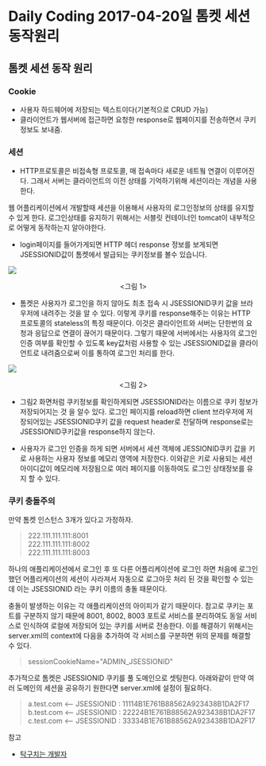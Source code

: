 # Daily Coding 2017-04-20일 톰켓 세션 동작원리

## 톰켓 세션 동작 원리

### Cookie
* 사용자 하드웨어에 저장되는 텍스트이다(기본적으로 CRUD 가능)
* 클라이언트가 웹서버에 접근하면 요청한 response로 웹페이지를 전송하면서 쿠키정보도 보내줌.

### 세션
* HTTP프로토콜은 비접속형 프로토콜, 매 접속마다 새로운 네트웤 연결이 이루어진다. 그래서 서버는 클라이언트의 이전 상태를 기억하기위해 세션이라는 개념을 사용한다.

웹 어플리케이션에서 개발할때 세션을 이용해서 사용자의 로그인정보의 상태를 유지할 수 있게 한다. 로그인상태를 유지하기 위해서는 서블릿 컨테이너인 tomcat이 내부적으로 어떻게 동작하는지 알아야한다.

* login페이지를 들어가게되면 HTTP 헤더 response 정보를 보게되면 JSESSIONID값이 톰켓에서 발급되는 쿠키정보를 볼수 있습니다.

![](http://i.imgur.com/4XY0xHS.png)
<center><그림 1></center>

* 톰켓은 사용자가 로그인을 하지 않아도 최초 접속 시 JSESSIONID쿠키 값을 브라우저에 내려주는 것을 알 수 있다. 이렇게 쿠키를 response해주는 이유는 HTTP 프로토콜의 stateless의 특징 때문이다. 이것은 클라이언트와 서버는 단한번의 요청과 응답으로 연결이 끊어기 때문이다. 그렇기 때문에 서버에서는 사용자의 로그인 인증 여부를 확인할 수 있도록 key값처럼 사용할 수 있는 JSESSIONID값을 클라이언트로 내려줌으로써 이를 통하여 로그인 처리를 한다.

![](http://i.imgur.com/MZgEtKF.png)
<center><그림 2></center>

* 그림2 화면처럼 쿠키정보를 확인하게되면 JSESSIONID라는 이름으로 쿠키 정보가 저장되어지는 것 을 알수 있다. 로그인 페이지를 reload하면 client 브라우저에 저장되어있는 JSESSIONID쿠키 값을 request header로 전달하며 response로는 JSESSIONID쿠키값을 response하지 않는다.

* 사용자가 로그인 인증을 하게 되면 서버에서 세션 객체에 JESSIONID쿠키 값을 키로 사용하는 사용자 정보를 메모리 영역에 저장한다. 이와같은 키로 사용되는 세션 아이디값이 메모리에 저장됨으로 여러 페이지를 이동하여도 로그인 상태정보를 유지 할 수 있다.

### 쿠키 충돌주의
만약 톰켓 인스턴스 3개가 있다고 가정하자.

>222.111.111.111:8001<br>
>222.111.111.111:8002<br>
>222.111.111.111:8003<br>

하나의 애플리케이션에서 로그인 후 또 다른 어플리케이션에 로그인 하면 처음에 로그인 했던 어플리케이션의 세션이 사라져서 자동으로 로그아웃 처리 된 것을 확인할 수 있는데 이는 JSESSIONID 라는 쿠키 이름의 충돌 때문이다.

충돌이 발생하는 이유는 각 애플리케이션의 아이피가 같기 때문이다.
참고로 쿠키는 포트를 구분하지 않기 때문에 8001, 8002, 8003 포트로 서비스를 분리하여도 동일 서비스로 인식하여 로컬에 저장되어 있는 쿠키를 서버로 전송한다.
이를 해결하기 위해서는 server.xml의 context에 다음을 추가하여 각 서비스를 구분하면 위의 문제를 해결할 수 있다.

>sessionCookieName="ADMIN_JSESSIONID"

추가적으로 톰켓은 JSESSIONID 쿠키를 풀 도메인으로 셋팅한다. 아래와같이 만약 여러 도메인의 세션을 공유하기 원한다면 server.xml에 설정이 필요하다.

>a.test.com <-- JSESSIONID : 11114B1E761B88562A923438B1DA2F17<br>
>b.test.com <-- JSESSIONID : 22224B1E761B88562A923438B1DA2F17<br>
>c.test.com <-- JSESSIONID : 33334B1E761B88562A923438B1DA2F17<br>


참고<br>
* [탁구치는 개발자](http://lng1982.tistory.com/143)

